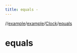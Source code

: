 ```yaml
---
title: equals -
---
```

//[example](../../index.html)/[example](../index.html)/[Clock](index.html)/[equals](equals.html)



# equals  

